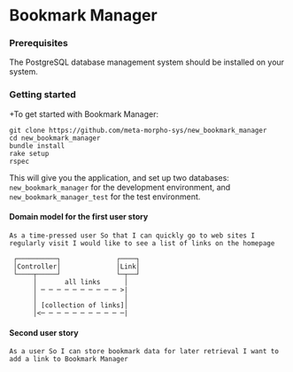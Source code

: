 # Bookmark Manager

### Prerequisites

The PostgreSQL database management system should be installed on your system.

### Getting started

+To get started with Bookmark Manager:
 
 ```
 git clone https://github.com/meta-morpho-sys/new_bookmark_manager
 cd new_bookmark_manager
 bundle install
 rake setup
 rspec
 ```

This will give you the application, and set up two databases: `new_bookmark_manager` for the development environment, and `new_bookmark_manager_test` for the test environment.

#### Domain model for the first user story

`As a time-pressed user
So that I can quickly go to web sites I regularly visit
I would like to see a list of links on the homepage`

     ┌──────────┐              ┌────┐
     │Controller│              │Link│
     └────┬─────┘              └─┬──┘
          │       all links      │   
          │ ─ ─ ─ ─ ─ ─ ─ ─ ─ ─ >|   
          │                      │   
          │ [collection of links]│   
          │<─ ─ ─ ─ ─ ─ ─ ─ ─ ─ ─|   


#### Second user story

`As a user
 So I can store bookmark data for later retrieval
 I want to add a link to Bookmark Manager`
 
 
